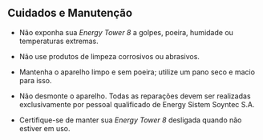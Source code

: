 ## Cuidados e Manutenção 

* Não exponha sua *Energy Tower 8* a golpes, poeira, humidade ou temperaturas extremas.

* Não use produtos de limpeza corrosivos ou abrasivos. 

* Mantenha o aparelho limpo e sem poeira; utilize um pano seco e macio para isso. 

* Não desmonte o aparelho. Todas as reparações devem ser realizadas exclusivamente por pessoal qualificado de Energy Sistem Soyntec S.A.

* Certifique-se de manter sua *Energy Tower 8* desligada quando não estiver em uso. 
